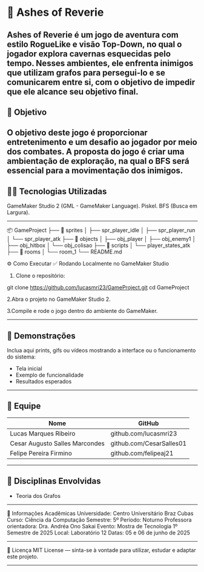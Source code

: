 # 🚀 Ashes of Reverie

Ashes of Reverie é um jogo de aventura com estilo RogueLike e visão Top-Down, no qual o jogador explora cavernas esquecidas pelo tempo. Nesses ambientes, ele enfrenta inimigos que utilizam grafos para persegui-lo e se comunicarem entre si, com o objetivo de impedir que ele alcance seu objetivo final. 
---

## 🎯 Objetivo

O objetivo deste jogo é proporcionar entretenimento e um desafio ao jogador por meio dos combates. A proposta do jogo é criar uma ambientação de exploração, na qual o BFS será essencial para a movimentação dos inimigos.
---

## 👨‍💻 Tecnologias Utilizadas


GameMaker Studio 2 (GML - GameMaker Language).
Piskel.
BFS (Busca em Largura).

---

📦 GameProject
├── 📁 sprites
│   ├── spr_player_idle
│   ├── spr_player_run
│   └── spr_player_atk
├── 📁 objects
│   ├── obj_player
│   ├── obj_enemy1
│   ├── obj_hitbox
│   └── obj_colisao
├── 📁 scripts
│   └── player_states_atk
├── 📁 rooms
│   └── room_1
└── README.md


⚙️ Como Executar
✅ Rodando Localmente no GameMaker Studio
1. Clone o repositório:

git clone https://github.com/lucasmri23/GameProject.git
cd GameProject

2.Abra o projeto no GameMaker Studio 2.

3.Compile e rode o jogo dentro do ambiente do GameMaker.

---

## 📸 Demonstrações

Inclua aqui prints, gifs ou vídeos mostrando a interface ou o funcionamento do sistema:

- Tela inicial
- Exemplo de funcionalidade
- Resultados esperados

---

## 👥 Equipe

| Nome | GitHub |
|------|--------|
| Lucas Marques Ribeiro | github.com/lucasmri23 |
| Cesar Augusto Salles Marcondes | github.com/CesarSalles01 |
| Felipe Pereira Firmino | github.com/felipeaj21 |

---

## 🧠 Disciplinas Envolvidas

- Teoria dos Grafos

---
🏫 Informações Acadêmicas
Universidade: Centro Universitário Braz Cubas
Curso: Ciência da Computação
Semestre: 5º
Período: Noturno
Professora orientadora: Dra. Andréa Ono Sakai
Evento: Mostra de Tecnologia 1º Semestre de 2025
Local: Laboratório 12
Datas: 05 e 06 de junho de 2025

---

📄 Licença
MIT License — sinta-se à vontade para utilizar, estudar e adaptar este projeto.

---
